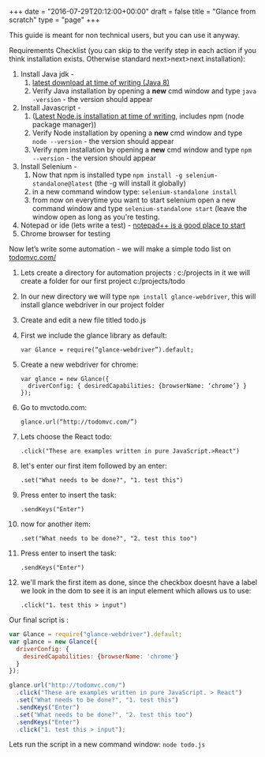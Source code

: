 +++
date = "2016-07-29T20:12:00+00:00"
draft = false
title = "Glance from scratch"
type = "page"
+++

This guide is meant for non technical users, but you can use it anyway.

Requirements Checklist (you can skip to the verify step in each action if you think installation exists. Otherwise standard next>next>next installation):

1. Install Java jdk -
    1. [latest download at time of writing  (Java 8)](http://www.oracle.com/technetwork/java/javase/downloads/jdk8-downloads-2133151.html)
    2. Verify Java installation by opening a **new** cmd window and type `java -version` - the version should appear
2. Install Javascript -
    1. ([Latest Node.js installation at time of writing](https://nodejs.org/),   includes npm (node package manager))
    2. Verify Node installation by opening a **new** cmd window and type `node --version` - the version should appear
    3. Verify npm installation by opening a **new** cmd window and type `npm --version` - the version should appear
3. Install Selenium -
    1. Now that npm is installed type `npm install -g selenium-standalone@latest` (the -g will install it globally)
    2. in a new command window type: `selenium-standalone install`
    3. from now on everytime you want to start selenium open a new command window and type `selenium-standalone start`  (leave the window open as long as you're testing.
4. Notepad or ide (lets write a test) - [notepad++ is a good place to start](https://notepad-plus-plus.org/download/)
5. Chrome browser for testing

Now let’s write some automation - we will make a simple todo list on [todomvc.com/](http://todomvc.com/)

1. Lets create a directory for automation projects : c:/projects in it we will create a folder for our first project c:/projects/todo
2. In our new directory we will type `npm install glance-webdriver`, this will install glance webdriver in our project folder
3. Create and edit a new file titled todo.js
4. First we include the glance library as default:

    ```
    var Glance = require(“glance-webdriver”).default;
    ```

5. Create a new webdriver for chrome:

    ```
    var glance = new Glance({
      driverConfig: { desiredCapabilities: {browserName: ‘chrome’} }
    });
    ```

6. Go to mvctodo.com:

    ```
    glance.url(“http://todomvc.com/”)
    ```

7. Lets choose the React todo:

    ```
    .click("These are examples written in pure JavaScript.>React")
    ```

8. let's enter our first item followed by an enter: 

    ```
    .set("What needs to be done?", "1. test this")
    ```

9. Press enter to insert the task: 

    ```
    .sendKeys("Enter")
    ```

10. now for another item: 

    ```
    .set("What needs to be done?", "2. test this too")
    ```

11. Press enter to insert the task: 

    ```
    .sendKeys("Enter")
    ```

12. we'll mark the first item as done, since the checkbox doesnt have a label we look in the dom to see it is an input element which allows us to use: 

    ```
    .click("1. test this > input")
    ```

Our final script is :

```javascript
var Glance = require("glance-webdriver").default;
var glance = new Glance({
  driverConfig: {
    desiredCapabilities: {browserName: 'chrome'}
  }
});

glance.url("http://todomvc.com/")
  .click("These are examples written in pure JavaScript. > React")
  .set("What needs to be done?", "1. test this")
  .sendKeys("Enter")
  .set("What needs to be done?", "2. test this too")
  .sendKeys("Enter")
  .click("1. test this > input");
```
Lets run the script in a new command window: `node todo.js`
